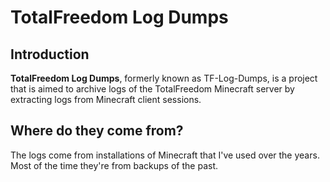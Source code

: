 # TotalFreedom Log Dumps

## Introduction
**TotalFreedom Log Dumps**, formerly known as TF-Log-Dumps, is a project that is aimed to archive logs of the TotalFreedom Minecraft server by extracting logs from Minecraft client sessions.

## Where do they come from?
The logs come from installations of Minecraft that I've used over the years. Most of the time they're from backups of the past.

